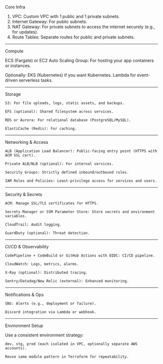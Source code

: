 Core Infra

1. VPC: Custom VPC with 1 public and 1 private subnets.
2. Internet Gateway: For public subnets.
3. NAT Gateway: For private subnets to access the internet securely (e.g., for updates).
4. Route Tables: Separate routes for public and private subnets.

---

Compute

ECS (Fargate) or EC2 Auto Scaling Group: For hosting your app containers or instances.

Optionally:
EKS (Kubernetes) if you want Kubernetes.
Lambda for event-driven serverless tasks.

---

Storage

    S3: For file uploads, logs, static assets, and backups.

    EFS (optional): Shared filesystem across services.

    RDS or Aurora: For relational database (PostgreSQL/MySQL).

    ElastiCache (Redis): For caching.

---

Networking & Access

    ALB (Application Load Balancer): Public-facing entry point (HTTPS with ACM SSL cert).

    Private ALB/NLB (optional): For internal services.

    Security Groups: Strictly defined inbound/outbound rules.

    IAM Roles and Policies: Least-privilege access for services and users.

---

Security & Secrets

    ACM: Manage SSL/TLS certificates for HTTPS.

    Secrets Manager or SSM Parameter Store: Store secrets and environment variables.

    CloudTrail: Audit logging.

    GuardDuty (optional): Threat detection.

---

CI/CD & Observability

    CodePipeline + CodeBuild or GitHub Actions with OIDC: CI/CD pipeline.

    CloudWatch: Logs, metrics, alarms.

    X-Ray (optional): Distributed tracing.

    Sentry/Datadog/New Relic (external): Enhanced monitoring.

---

Notifications & Ops

    SNS: Alerts (e.g., deployment or failure).

    Discord integration via Lambda or webhook.

---

Environment Setup

Use a consistent environment strategy:

    dev, stg, prod (each isolated in VPC, optionally separate AWS accounts).

    Reuse same module pattern in Terraform for repeatability.
